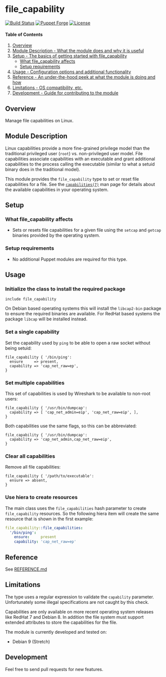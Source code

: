 # file_capability

[![Build Status](https://travis-ci.org/smoeding/puppet-file_capability.svg?branch=master)](https://travis-ci.org/smoeding/puppet-file_capability)
[![Puppet Forge](http://img.shields.io/puppetforge/v/stm/file_capability.svg)](https://forge.puppetlabs.com/stm/file_capability)
[![License](https://img.shields.io/github/license/smoeding/puppet-file_capability.svg)](https://raw.githubusercontent.com/smoeding/puppet-file_capability/master/LICENSE)

#### Table of Contents

1. [Overview](#overview)
2. [Module Description - What the module does and why it is useful](#module-description)
3. [Setup - The basics of getting started with file_capability](#setup)
    * [What file_capability affects](#what-file_capability-affects)
    * [Setup requirements](#setup-requirements)
4. [Usage - Configuration options and additional functionality](#usage)
5. [Reference - An under-the-hood peek at what the module is doing and how](#reference)
5. [Limitations - OS compatibility, etc.](#limitations)
6. [Development - Guide for contributing to the module](#development)

## Overview

Manage file capabilities on Linux.

## Module Description

Linux capabilities provide a more fine-grained privilege model than the traditional privileged user (`root`) vs. non-privileged user model. File capabilities associate capabilities with an executable and grant additional capabilities to the process calling the executable (similar to what a setuid binary does in the traditional model).

This module provides the `file_capability` type to set or reset file capabilities for a file. See the [`capabilities(7)`](http://man7.org/linux/man-pages/man7/capabilities.7.html) man page for details about the available capabilities in your operating system.

## Setup

### What file_capability affects

* Sets or resets file capabilities for a given file using the `setcap` and `getcap` binaries provided by the operating system.

### Setup requirements

* No additional Puppet modules are required for this type.

## Usage

### Initialize the class to install the required package

``` Puppet
include file_capability
```

On Debian based operating systems this will install the `libcap2-bin` package to ensure the required binaries are available. For RedHat based systems the package `libcap` will be installed instead.

### Set a single capability

Set the capability used by `ping` to be able to open a raw socket without being setuid:

``` Puppet
file_capability { '/bin/ping':
  ensure     => present,
  capability => 'cap_net_raw=ep',
}
```

### Set multiple capabilities

This set of capabilities is used by Wireshark to be available to non-root users:

``` Puppet
file_capability { '/usr/bin/dumpcap':
  capability => [ 'cap_net_admin=eip', 'cap_net_raw=eip', ],
}
```

Both capabilities use the same flags, so this can be abbreviated:

``` Puppet
file_capability { '/usr/bin/dumpcap':
  capability => 'cap_net_admin,cap_net_raw=eip',
}
```

### Clear all capabilities

Remove all file capabilities:

``` Puppet
file_capability { '/path/to/executable':
  ensure => absent,
}
```

### Use hiera to create resources

The main class uses the `file_capabilities` hash parameter to create `file_capability` resources. So the following hiera item will create the same resource that is shown in the first example:

``` yaml
file_capability::file_capabilities:
  '/bin/ping':
    ensure:     present
    capability: 'cap_net_raw=ep'
```

## Reference

See [REFERENCE.md](https://github.com/smoeding/puppet-file_capability/blob/master/REFERENCE.md)

## Limitations

The type uses a regular expression to validate the `capability` parameter. Unfortunately some illegal specifications are not caught by this check.

Capabilities are only available on more recent operating system releases like RedHat 7 and Debian 8. In addition the file system must support extended attributes to store the capabilities for the file.

The module is currently developed and tested on:
* Debian 9 (Stretch)

## Development

Feel free to send pull requests for new features.
